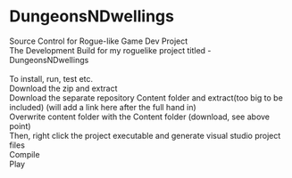 # DungeonsNDwellings
Source Control for Rogue-like Game Dev Project
<br>The Development Build for my roguelike project titled - DungeonsNDwellings
<br>
<br>To install, run, test etc.
<br>Download the zip and extract
<br>Download the separate repository Content folder and extract(too big to be included) (will add a link here after the full hand in)
<br>Overwrite content folder with the Content folder (download, see above point)
<br>Then, right click the project executable and generate visual studio project files
<br>Compile
<br>Play
